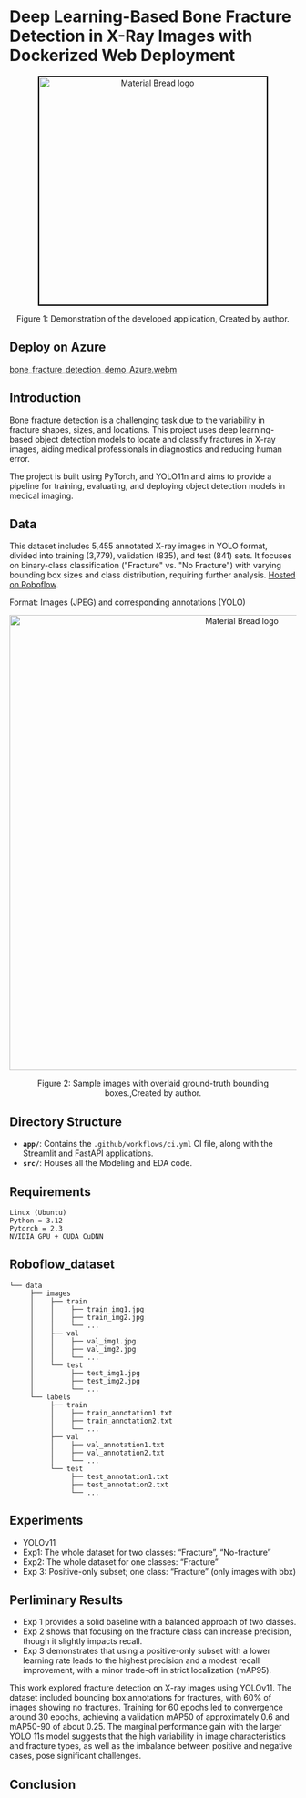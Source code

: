 # Deep Learning-Based Bone Fracture Detection in X-Ray Images with Dockerized Web Deployment

<div align="center">
    <img 
        width="400" 
        src="/asset/demo_pic.png" 
        alt="Material Bread logo" 
        style="border: 2px solid #000;"
    />
    <p style="text-align: center;">
        Figure 1: Demonstration of the developed application, Created by author.        
</div>

## Deploy on Azure

[bone_fracture_detection_demo_Azure.webm](https://github.com/user-attachments/assets/008c6e02-b34d-4d57-9cb0-fd478c65cb5b)


## Introduction

Bone fracture detection is a challenging task due to the variability in fracture shapes, sizes, and locations. This project uses deep learning-based object detection models to locate and classify fractures in X-ray images, aiding medical professionals in diagnostics and reducing human error.

The project is built using PyTorch, and YOLO11n  and aims to provide a pipeline for training, evaluating, and deploying object detection models in medical imaging.

## Data  

This dataset includes 5,455 annotated X-ray images in YOLO format, divided into training (3,779), validation (835), and test (841) sets. It focuses on binary-class classification ("Fracture" vs. "No Fracture") with varying bounding box sizes and class distribution, requiring further analysis. [Hosted on Roboflow](https://universe.roboflow.com/fracture-uofxm/bone-fracture-detection-ivsy6/dataset/1). 

Format: Images (JPEG) and corresponding annotations (YOLO)

<div align="center">
    <img width="800" src="/asset/YOLO.png" alt="Material Bread logo">
    <p style="text-align: center;">Figure 2: Sample images with overlaid ground-truth bounding boxes.,Created by author.</p>   
</div>


## Directory Structure

- **`app/`**: Contains the `.github/workflows/ci.yml` CI file, along with the Streamlit and FastAPI applications.
- **`src/`**: Houses all the Modeling and EDA code.



## Requirements

    Linux (Ubuntu)
    Python = 3.12
    Pytorch = 2.3
    NVIDIA GPU + CUDA CuDNN

## Roboflow_dataset
    └── data
         ├── images
         │    ├── train
         │    │    ├── train_img1.jpg
         │    │    ├── train_img2.jpg
         │    │    └── ...
         │    ├── val
         │    │    ├── val_img1.jpg
         │    │    ├── val_img2.jpg
         │    │    └── ...
         │    └── test
         │         ├── test_img1.jpg
         │         ├── test_img2.jpg
         │         └── ...
         └── labels
              ├── train
              │    ├── train_annotation1.txt
              │    ├── train_annotation2.txt
              │    └── ...
              ├── val
              │    ├── val_annotation1.txt
              │    ├── val_annotation2.txt
              │    └── ...
              └── test
                   ├── test_annotation1.txt
                   ├── test_annotation2.txt
                   └── ...

## Experiments

- YOLOv11
- Exp1: The whole dataset for two classes: “Fracture”, “No-fracture”
- Exp2: The whole dataset for one classes: “Fracture”
- Exp 3: Positive-only subset; one class: “Fracture” (only images with bbx)


## Perliminary Results


- Exp 1 provides a solid baseline with a balanced approach of two classes.
- Exp 2 shows that focusing on the fracture class can increase precision, though it slightly impacts recall.
- Exp 3 demonstrates that using a positive-only subset with a lower learning rate leads to the highest precision and a modest recall improvement, with a minor trade-off in strict localization (mAP95).

This work explored fracture detection on X-ray images using YOLOv11. The dataset included bounding box annotations for fractures, with 60% of images showing no fractures. Training for 60 epochs led to convergence around 30 epochs, achieving a validation mAP50 of approximately 0.6 and mAP50-90 of about 0.25. The marginal performance gain with the larger YOLO 11s model suggests that the high variability in image characteristics and fracture types, as well as the imbalance between positive and negative cases, pose significant challenges.

## Conclusion





